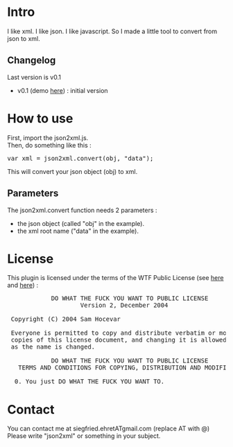 # Intro
I like xml. I like json. I like javascript.
So I made a little tool to convert from json to xml.

## Changelog
Last version is v0.1
- v0.1 (demo [here](http://dev.federalbureauofinhumanity.org/json2xml/v0.1/)) : initial version

# How to use
First, import the json2xml.js.  
Then, do something like this : 
<pre>var xml = json2xml.convert(obj, "data");</pre>
This will convert your json object (obj) to xml.

## Parameters

The json2xml.convert function needs 2 parameters :
- the json object (called "obj" in the example).
- the xml root name ("data" in the example).

# License
This plugin is licensed under the terms of the WTF Public License (see [here](http://en.wikipedia.org/wiki/WTFPL) and [here](http://sam.zoy.org/wtfpl/)) :
<pre>
            DO WHAT THE FUCK YOU WANT TO PUBLIC LICENSE 
                    Version 2, December 2004 

 Copyright (C) 2004 Sam Hocevar <sam@hocevar.net> 

 Everyone is permitted to copy and distribute verbatim or modified 
 copies of this license document, and changing it is allowed as long 
 as the name is changed. 

            DO WHAT THE FUCK YOU WANT TO PUBLIC LICENSE 
   TERMS AND CONDITIONS FOR COPYING, DISTRIBUTION AND MODIFICATION 

  0. You just DO WHAT THE FUCK YOU WANT TO. 
</pre>

# Contact
You can contact me at siegfried.ehretATgmail.com
(replace AT with @)
Please write "json2xml" or something in your subject.